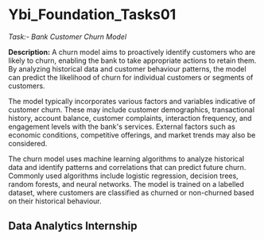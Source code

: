 # Ybi_Foundation_Tasks01

*Task:- Bank Customer Churn Model*

**Description:**
A churn model aims to proactively identify customers who are likely to churn, enabling the bank to take appropriate actions to retain them. By analyzing historical data and customer behaviour patterns, the model can predict the likelihood of churn for individual customers or segments of customers.

The model typically incorporates various factors and variables indicative of customer churn. These may include customer demographics, transactional history, account balance, customer complaints, interaction frequency, and engagement levels with the bank's services. External factors such as economic conditions, competitive offerings, and market trends may also be considered.

The churn model uses machine learning algorithms to analyze historical data and identify patterns and correlations that can predict future churn. Commonly used algorithms include logistic regression, decision trees, random forests, and neural networks. The model is trained on a labelled dataset, where customers are classified as churned or non-churned based on their historical behaviour.

## Data Analytics Internship
